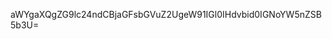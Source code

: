 aWYgaXQgZG9lc24ndCBjaGFsbGVuZ2UgeW91IGl0IHdvbid0IGNoYW5nZSB5b3U=

<!---
vuquang82/vuquang82 is a ✨ special ✨ repository because its `README.md` (this file) appears on your GitHub profile.
You can click the Preview link to take a look at your changes.
--->
